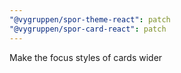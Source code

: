 ```yaml
---
"@vygruppen/spor-theme-react": patch
"@vygruppen/spor-card-react": patch
---
```


Make the focus styles of cards wider
